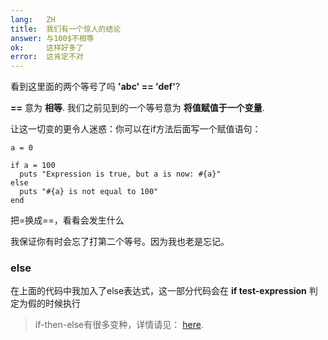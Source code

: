 ```yaml
---
lang:   ZH
title:  我们有一个惊人的结论
answer: 与100$不相等
ok:     这样好多了
error:  这肯定不对
---
```


看到这里面的两个等号了吗 __'abc' == 'def'__?

 __==__ 意为 __相等__.
我们之前见到的一个等号意为 __将值赋值于一个变量__.

让这一切变的更令人迷惑：你可以在if方法后面写一个赋值语句：

    a = 0
    
    if a = 100
      puts "Expression is true, but a is now: #{a}"
    else
      puts "#{a} is not equal to 100"
    end

把=换成==，看看会发生什么

我保证你有时会忘了打第二个等号。因为我也老是忘记。

### else
在上面的代码中我加入了else表达式，这一部分代码会在
__if test-expression__ 判定为假的时候执行

> if-then-else有很多变种，详情请见：
> <a href="http://www.ruby-doc.org/core/doc/syntax/control_expressions_rdoc.html" target="_blank">here</a>.
